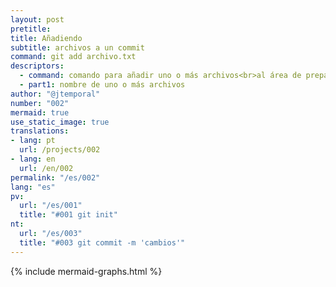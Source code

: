```yaml
---
layout: post
pretitle:
title: Añadiendo
subtitle: archivos a un commit
command: git add archivo.txt
descriptors:
  - command: comando para añadir uno o más archivos<br>al área de preparación (staging)
  - part1: nombre de uno o más archivos
author: "@jtemporal"
number: "002"
mermaid: true
use_static_image: true
translations:
- lang: pt
  url: /projects/002
- lang: en
  url: /en/002
permalink: "/es/002"
lang: "es"
pv:
  url: "/es/001"
  title: "#001 git init"
nt:
  url: "/es/003"
  title: "#003 git commit -m 'cambios'"
---
```

{% include mermaid-graphs.html %}
